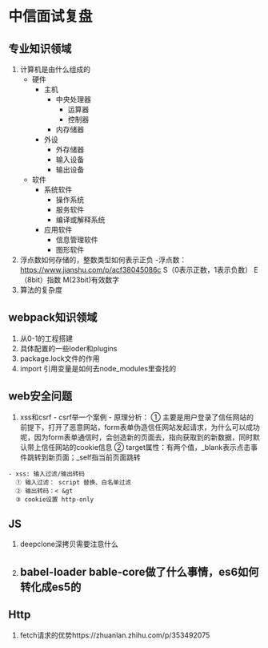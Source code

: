 # 中信面试复盘

## 专业知识领域
  1. 计算机是由什么组成的
      - 硬件
        - 主机
          - 中央处理器
            - 运算器
            - 控制器
          - 内存储器
        - 外设
          - 外存储器
          - 输入设备
          - 输出设备
      - 软件
        - 系统软件
          - 操作系统
          - 服务软件
          - 编译或解释系统
        - 应用软件
          - 信息管理软件
          - 图形软件
  2. 浮点数如何存储的，整数类型如何表示正负
    -浮点数：https://www.jianshu.com/p/acf38045086c
      S（0表示正数，1表示负数） E（8bit）指数 M(23bit)有效数字
  3. 算法的复杂度

## webpack知识领域
  1. 从0-1的工程搭建
  2. 具体配置的一些loder和plugins
  3. package.lock文件的作用
  4. import 引用变量是如何去node_modules里查找的

## web安全问题
  1. xss和csrf
    - csrf举一个案例
    - 原理分析：
        ① 主要是用户登录了信任网站的前提下，打开了恶意网站，form表单伪造信任网站发起请求，为什么可以成功呢，因为form表单通信时，会创造新的页面去，指向获取到的新数据，同时默认带上信任网站的cookie信息
        ② target属性：有两个值，_blank表示点击事件跳转到新页面；_self指当前页面跳转

    - xss: 输入过滤/输出转码
      ① 输入过滤： script 替换、白名单过滤
      ② 输出转码：< &gt
      ③ cookie设置 http-only

## JS
  1. deepclone深拷贝需要注意什么
  2. babel-loader bable-core做了什么事情，es6如何转化成es5的
      - 

## Http
  1. fetch请求的优势https://zhuanlan.zhihu.com/p/353492075
    